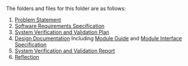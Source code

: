 The folders and files for this folder are as follows:

1. [Problem Statement](https://github.com/tanya-jp/ANN-CAS741/tree/main/docs/ProblemStatementAndGoals)
2. [Software Requirements Specification](https://github.com/tanya-jp/ANN-CAS741/tree/main/docs/SRS)
3. [System Verification and Validation Plan](https://github.com/tanya-jp/ANN-CAS741/tree/main/docs/VnVPlan)
4. [Design Documentation](https://github.com/tanya-jp/ANN-CAS741/tree/main/docs/Design) Including [Module Guide](https://github.com/tanya-jp/ANN-CAS741/tree/main/docs/Design/SoftArchitecture) and  [Module Interface Specification](https://github.com/tanya-jp/ANN-CAS741/tree/main/docs/Design/SoftDetailedDes)
5. [System Verification and Validation Report](https://github.com/tanya-jp/ANN-CAS741/tree/main/docs/VnVReport)
6. [Reflection](https://github.com/tanya-jp/ANN-CAS741/tree/main/docs/Reflection)

